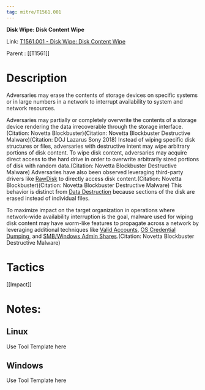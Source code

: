 ```yaml
---
tag: mitre/T1561.001
---
```


**Disk Wipe: Disk Content Wipe**

Link: [T1561.001 - Disk Wipe: Disk Content Wipe](https://attack.mitre.org/techniques/T1561/001)

Parent : [[T1561]]


# Description

Adversaries may erase the contents of storage devices on specific systems or in large numbers in a network to interrupt availability to system and network resources.

Adversaries may partially or completely overwrite the contents of a storage device rendering the data irrecoverable through the storage interface.(Citation: Novetta Blockbuster)(Citation: Novetta Blockbuster Destructive Malware)(Citation: DOJ Lazarus Sony 2018) Instead of wiping specific disk structures or files, adversaries with destructive intent may wipe arbitrary portions of disk content. To wipe disk content, adversaries may acquire direct access to the hard drive in order to overwrite arbitrarily sized portions of disk with random data.(Citation: Novetta Blockbuster Destructive Malware) Adversaries have also been observed leveraging third-party drivers like [RawDisk](https://attack.mitre.org/software/S0364) to directly access disk content.(Citation: Novetta Blockbuster)(Citation: Novetta Blockbuster Destructive Malware) This behavior is distinct from [Data Destruction](https://attack.mitre.org/techniques/T1485) because sections of the disk are erased instead of individual files.

To maximize impact on the target organization in operations where network-wide availability interruption is the goal, malware used for wiping disk content may have worm-like features to propagate across a network by leveraging additional techniques like [Valid Accounts](https://attack.mitre.org/techniques/T1078), [OS Credential Dumping](https://attack.mitre.org/techniques/T1003), and [SMB/Windows Admin Shares](https://attack.mitre.org/techniques/T1021/002).(Citation: Novetta Blockbuster Destructive Malware)

# Tactics


[[Impact]]


# Notes:

## Linux

Use Tool Template here

## Windows

Use Tool Template here